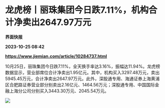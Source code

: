 # 龙虎榜丨丽珠集团今日跌7.11%，机构合计净卖出2647.97万元
**界面快报**

**2023-10-25 08:42**

**https://www.jiemian.com/article/10284737.html**

10月25日，丽珠集团今日跌7.11%，全天换手率达3.16%，振幅达11.94%。龙虎榜数据显示，营业部席位合计净卖出1.95亿元。其中，机构买入3297.48万元，卖出5945.45万元，合计净卖出2647.97万元。此外，深股通专用、海通证券上海黄浦区合肥路证券营业部分别卖出2.16亿元、1464.56万元；深股通专用、中国国际金融上海分公司分别买入3443.30万元、2045.54万元。

![](https://img2.jiemian.com/101/original/20231025/16982230901081500_a700xH.png)